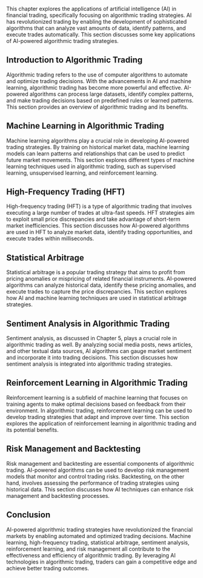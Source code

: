 
This chapter explores the applications of artificial intelligence (AI) in financial trading, specifically focusing on algorithmic trading strategies. AI has revolutionized trading by enabling the development of sophisticated algorithms that can analyze vast amounts of data, identify patterns, and execute trades automatically. This section discusses some key applications of AI-powered algorithmic trading strategies.

## Introduction to Algorithmic Trading

Algorithmic trading refers to the use of computer algorithms to automate and optimize trading decisions. With the advancements in AI and machine learning, algorithmic trading has become more powerful and effective. AI-powered algorithms can process large datasets, identify complex patterns, and make trading decisions based on predefined rules or learned patterns. This section provides an overview of algorithmic trading and its benefits.

## Machine Learning in Algorithmic Trading

Machine learning algorithms play a crucial role in developing AI-powered trading strategies. By training on historical market data, machine learning models can learn patterns and relationships that can be used to predict future market movements. This section explores different types of machine learning techniques used in algorithmic trading, such as supervised learning, unsupervised learning, and reinforcement learning.

## High-Frequency Trading (HFT)

High-frequency trading (HFT) is a type of algorithmic trading that involves executing a large number of trades at ultra-fast speeds. HFT strategies aim to exploit small price discrepancies and take advantage of short-term market inefficiencies. This section discusses how AI-powered algorithms are used in HFT to analyze market data, identify trading opportunities, and execute trades within milliseconds.

## Statistical Arbitrage

Statistical arbitrage is a popular trading strategy that aims to profit from pricing anomalies or mispricing of related financial instruments. AI-powered algorithms can analyze historical data, identify these pricing anomalies, and execute trades to capture the price discrepancies. This section explores how AI and machine learning techniques are used in statistical arbitrage strategies.

## Sentiment Analysis in Algorithmic Trading

Sentiment analysis, as discussed in Chapter 5, plays a crucial role in algorithmic trading as well. By analyzing social media posts, news articles, and other textual data sources, AI algorithms can gauge market sentiment and incorporate it into trading decisions. This section discusses how sentiment analysis is integrated into algorithmic trading strategies.

## Reinforcement Learning in Algorithmic Trading

Reinforcement learning is a subfield of machine learning that focuses on training agents to make optimal decisions based on feedback from their environment. In algorithmic trading, reinforcement learning can be used to develop trading strategies that adapt and improve over time. This section explores the application of reinforcement learning in algorithmic trading and its potential benefits.

## Risk Management and Backtesting

Risk management and backtesting are essential components of algorithmic trading. AI-powered algorithms can be used to develop risk management models that monitor and control trading risks. Backtesting, on the other hand, involves assessing the performance of trading strategies using historical data. This section discusses how AI techniques can enhance risk management and backtesting processes.

## Conclusion

AI-powered algorithmic trading strategies have revolutionized the financial markets by enabling automated and optimized trading decisions. Machine learning, high-frequency trading, statistical arbitrage, sentiment analysis, reinforcement learning, and risk management all contribute to the effectiveness and efficiency of algorithmic trading. By leveraging AI technologies in algorithmic trading, traders can gain a competitive edge and achieve better trading outcomes.
